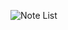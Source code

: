 ![Note List](https://cdn.discordapp.com/attachments/557167166701699094/870014070336684042/notes.PNG "Note List")
